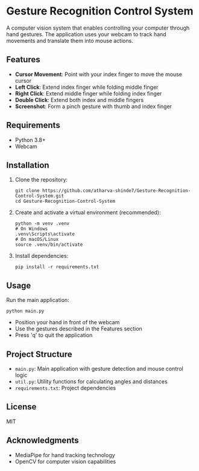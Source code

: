 # Gesture Recognition Control System

A computer vision system that enables controlling your computer through hand gestures. The application uses your webcam to track hand movements and translate them into mouse actions.

## Features

- **Cursor Movement**: Point with your index finger to move the mouse cursor
- **Left Click**: Extend index finger while folding middle finger
- **Right Click**: Extend middle finger while folding index finger
- **Double Click**: Extend both index and middle fingers
- **Screenshot**: Form a pinch gesture with thumb and index finger

## Requirements

- Python 3.8+
- Webcam

## Installation

1. Clone the repository:
   ```
   git clone https://github.com/atharva-shinde7/Gesture-Recognition-Control-System.git
   cd Gesture-Recognition-Control-System
   ```

2. Create and activate a virtual environment (recommended):
   ```
   python -m venv .venv
   # On Windows
   .venv\Scripts\activate
   # On macOS/Linux
   source .venv/bin/activate
   ```

3. Install dependencies:
   ```
   pip install -r requirements.txt
   ```

## Usage

Run the main application:
```
python main.py
```

- Position your hand in front of the webcam
- Use the gestures described in the Features section
- Press 'q' to quit the application

## Project Structure

- `main.py`: Main application with gesture detection and mouse control logic
- `util.py`: Utility functions for calculating angles and distances
- `requirements.txt`: Project dependencies

## License

MIT

## Acknowledgments

- MediaPipe for hand tracking technology
- OpenCV for computer vision capabilities 
